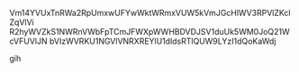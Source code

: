 Vm14YVUxTnRWa2RpUmxwUFYwWktWRmxVUW5kVmJGcHlWV3RPVlZKclZqVlVi
R2hyWVZkS1NWRnVWbFpTCmJFWXpWWHBDVDJSV1duUk5WM0JoQ21WcVFUVlJN
bVIzWVRKU1NGVlVNRXREYlU1dldsRTlQUW9LYzI1dQoKaWdj

gih